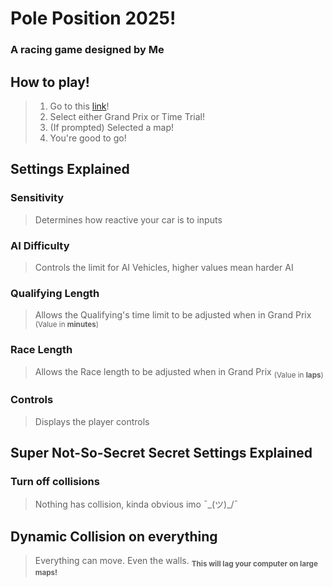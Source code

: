 # Pole Position 2025!
### A racing game designed by Me

## How to play!
> 1. Go to this [link](https://benkarting30.github.io/PolePosition2025Game/Main_Menu.html)!
> 2. Select either Grand Prix or Time Trial!
> 3. (If prompted) Selected a map!
> 4. You're good to go!

## Settings Explained
### Sensitivity
> Determines how reactive your car is to inputs

### AI Difficulty
> Controls the limit for AI Vehicles, higher values mean harder AI

### Qualifying Length
> Allows the Qualifying's time limit to be adjusted when in Grand Prix
> <sub>(Value in **minutes**)</sub>

### Race Length
> Allows the Race length to be adjusted when in Grand Prix
> <sub>(Value in **laps**)</sub>

### Controls
> Displays the player controls

## Super Not-So-Secret Secret Settings Explained
### Turn off collisions
> Nothing has collision, kinda obvious imo ¯\_(ツ)_/¯

## Dynamic Collision on everything
> Everything can move. Even the walls.
> <sub>**This will lag your computer on large maps!**</sub>
